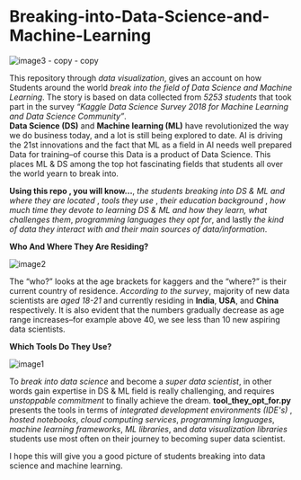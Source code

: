 # Breaking-into-Data-Science-and-Machine-Learning

![image3 - copy - copy](https://user-images.githubusercontent.com/36197370/48912715-4c358c80-eeb1-11e8-8507-0fee352e21f7.png)

This repository through *data visualization*, gives an account on how Students around the world *break into the field of Data Science and Machine Learning*. The story is based on data collected from *5253 students* that took part in the survey *“Kaggle Data Science Survey 2018 for Machine Learning and Data Science Community”*.  
**Data Science (DS)** and **Machine learning (ML)** have revolutionized the way we do business today, and a lot is still being explored to date. AI is driving the 21st innovations and the fact that ML as a field in AI needs well prepared Data for training–of course this Data is a product of Data Science. This places ML & DS among the top hot fascinating fields that students all over the world yearn to break into.

**Using this repo , you will know...**, *the students breaking into DS & ML and where they are located* , *tools they use* , *their education background* , *how much time they devote to learning DS & ML and how they learn, what challenges them*, *programming languages they opt for*, and lastly *the kind of data they interact with and their main sources of data/information*. 

**Who And Where They Are Residing?**

![image2](https://user-images.githubusercontent.com/36197370/48912727-55265e00-eeb1-11e8-8d9d-97ea73cde62a.png)

The “who?” looks at the age brackets for kaggers and the “where?” is their current country of residence. *According to the survey*, majority of new data scientists are *aged 18-21* and currently residing in **India**, **USA**, and **China** respectively. It is also evident that the numbers gradually decrease as age range increases–for example above 40, we see less than 10 new aspiring data scientists.

**Which Tools Do They Use?**

![image1](https://user-images.githubusercontent.com/36197370/48912735-59527b80-eeb1-11e8-9cba-51a59b4d438e.png)

To *break into data science* and become a *super data scientist*, in other words gain expertise in DS & ML field is really challenging, and requires *unstoppable commitment* to finally achieve the dream. **tool_they_opt_for.py** presents the tools in terms of  *integrated development environments (IDE's)* , *hosted notebooks*, *cloud computing services*,  *programming languages*, *machine learning frameworks*, *ML libraries*, and *data visualization libraries*  students use most often on their journey to becoming super data scientist.

I hope this will give you a good picture of students breaking into data science and machine learning.
